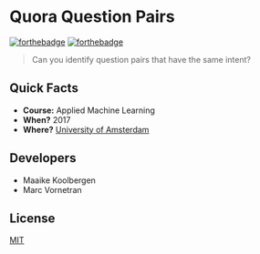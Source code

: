 # Quora Question Pairs

[![forthebadge](http://forthebadge.com/images/badges/made-with-python.svg)](http://forthebadge.com)
[![forthebadge](http://forthebadge.com/images/badges/gluten-free.svg)](http://forthebadge.com)

> Can you identify question pairs that have the same intent?

## Quick Facts
- **Course:** Applied Machine Learning
- **When?** 2017
- **Where?** [University of Amsterdam](http://www.uva.nl/home)

## Developers
- Maaike Koolbergen
- Marc Vornetran

## License
[MIT](https://github.com/marc1404/quora-question-pairs/blob/master/LICENSE)
